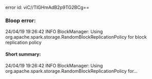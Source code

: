 error id: viC//TIGHmAdB2p9TG2BCg==
### Bloop error:

24/04/19 19:26:42 INFO BlockManager: Using org.apache.spark.storage.RandomBlockReplicationPolicy for block replication policy
#### Short summary: 

24/04/19 19:26:42 INFO BlockManager: Using org.apache.spark.storage.RandomBlockReplicationPolicy for...